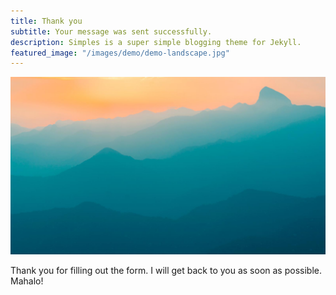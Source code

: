 ```yaml
---
title: Thank you
subtitle: Your message was sent successfully.
description: Simples is a super simple blogging theme for Jekyll.
featured_image: "/images/demo/demo-landscape.jpg"
---
```


![](/images/demo/demo-landscape.jpg)

Thank you for filling out the form. I will get back to you as soon as possible. Mahalo!